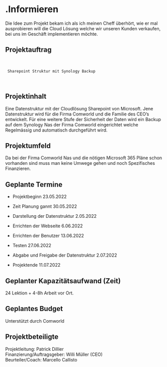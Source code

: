 # .Informieren

Die Idee zum Projekt bekam ich als ich meinen Cheff überhört, wie er mal ausprobieren will die Cloud Lösung welche wir unseren Kunden verkaufen, bei uns im Geschäft implementieren möchte.

## Projektauftrag
<br>

     Sharepoint Struktur mit Synology Backup
<br>

## Projektinhalt
Eine Datenstruktur mit der Cloudlösung Sharepoint von Microsoft.
Jene Datenstruktur wird für die Firma Comworld und die Familie des CEO’s entwickelt.
Für eine weitere Stufe der Sicherheit der Daten wird ein Backup auf dem Synology Nas der Firma Comworld eingerichtet welche Regelmässig und automatisch durchgeführt wird.

## Projektumfeld
Da bei der Firma Comworld Nas und die nötigen Microsoft 365 Pläne schon vorhanden sind muss man keine Umwege gehen und noch Spezifisches Finanzieren.

## Geplante Termine

*	Projektbeginn 	23.05.2022

*	Zeit Planung gannt	30.05.2022

*	Darstellung der Datenstruktur 	2.05.2022

*	Errichten der Webseite	6.06.2022

*	Errichten der Benutzer	13.06.2022

*	Testen	27.06.2022

*	Abgabe und Freigabe der Datenstruktur	2.07.2022 

*	Projektende 	11.07.2022 

## Geplanter Kapazitätsaufwand (Zeit) 
24 Lektion + 4-8h Arbeit vor Ort.
 
## Geplantes Budget

Unterstützt durch Comworld 

## Projektbeteiligte

Projektleitung: Patrick Dillier<br>
Finanzierung/Auftragsgeber: Willi Müller (CEO)<br>
Beurteiler/Coach: Marcello Callisto